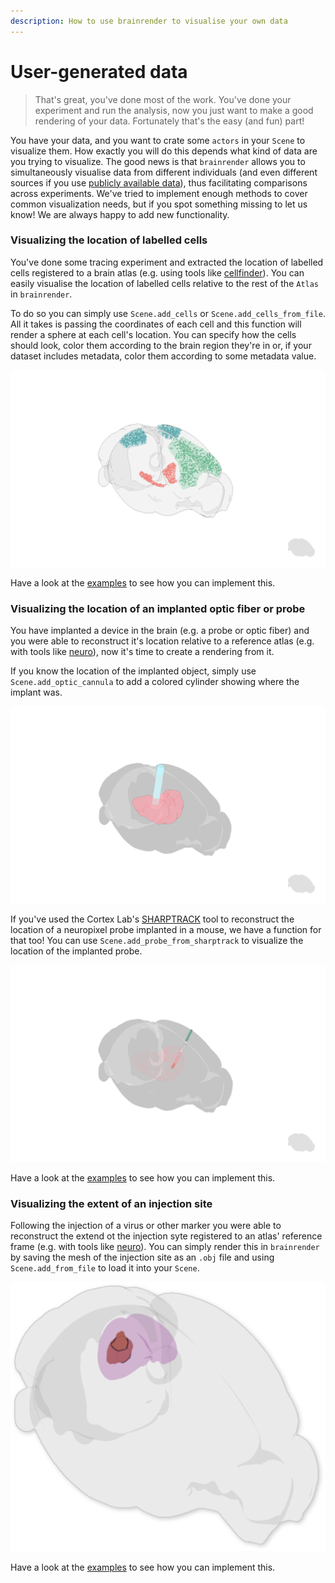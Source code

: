 ```yaml
---
description: How to use brainrender to visualise your own data
---
```


# User-generated data

> That's great, you've done most of the work. You've done your experiment and run the analysis, now you just want to make a good rendering of your data. Fortunately that's the easy \(and fun\) part!

You have your data, and you want to crate some `actors` in your `Scene` to visualize them. How exactly you will do this depends what kind of data are you trying to visualize. The good news is that `brainrender` allows you to simultaneously visualise data from different individuals \(and even different sources if you use [publicly available data](public.md)\), thus facilitating comparisons across experiments. We've tried to implement enough methods to cover common visualization needs, but if you spot something missing to let us know! We are always happy to add new functionality.



### Visualizing the location of labelled cells

You've done some tracing experiment and extracted the location of labelled cells registered to a brain atlas \(e.g. using tools like [cellfinder](https://docs.cellfinder.info/)\). You can easily visualise the location of labelled cells relative to the rest of the `Atlas` in `brainrender`.

To do so you can simply use `Scene.add_cells` or `Scene.add_cells_from_file`. All it takes is passing the coordinates of each cell and this function will render a sphere at each cell's location. You can specify how the cells should look, color them according to the brain region they're in or, if your dataset includes metadata, color them according to some metadata value. 

![Example of how labelled cells can be rendered](../.gitbook/assets/cells.png)

Have a look at the [examples](../overview/examples.md) to see how you can implement this.



### Visualizing the location of an implanted optic fiber or probe

You have implanted a device in the brain \(e.g. a probe or optic fiber\) and you were able to reconstruct it's location relative to a reference atlas \(e.g. with tools like [neuro](https://github.com/sainsburywellcomecentre/neuro)\), now it's time to create a rendering from it. 

If you know the location of the implanted object, simply use `Scene.add_optic_cannula` to add a colored cylinder showing where the implant was. 

![Location of an optic cannula implanted on the Thalamus](../.gitbook/assets/optic_fiber.png)

If you've used the Cortex Lab's [SHARPTRACK](https://github.com/cortex-lab/allenCCF/tree/master/SHARP-Track) tool to reconstruct the location of a neuropixel probe implanted in a mouse, we have a function for that too! You can use `Scene.add_probe_from_sharptrack` to visualize the location of the implanted probe. 

![Example visualization of a neuropixel probe \[data courtesy of Cortex Lab\]](../.gitbook/assets/neuropixel.png)

Have a look at the [examples](../overview/examples.md) to see how you can implement this.



### Visualizing the extent of an injection site

Following the injection of a virus or other marker you were able to reconstruct the extend ot the injection syte registered to an atlas' reference frame \(e.g. with tools like [neuro](https://github.com/sainsburywellcomecentre/neuro)\). You can simply render this in `brainrender` by saving the mesh of the injection site as an `.obj` file and using `Scene.add_from_file` to load it into your `Scene`. 

![Example: extent of an injection site \(red\) in the Superior Colliculus \(magenta\)](../.gitbook/assets/inj_site.png)

Have a look at the [examples](../overview/examples.md) to see how you can implement this.









